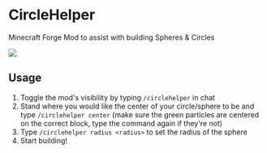 # CircleHelper
Minecraft Forge Mod to assist with building Spheres &amp; Circles

![](https://yeleha.co/2LcOzDY)

## Usage
1. Toggle the mod's visibility by typing `/circlehelper` in chat
2. Stand where you would like the center of your circle/sphere to be and type `/circlehelper center` (make sure the green particles are centered on the correct block, type the command again if they're not)
3. Type `/circlehelper radius <radius>` to set the radius of the sphere
4. Start building!
